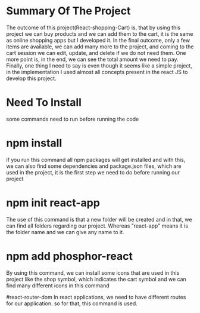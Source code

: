 # Summary Of The Project
The outcome of this project(React-shopping-Cart) is, that by using this project we can buy products and we can add them to the cart, it is the same as online shopping apps but I developed it. In the final outcome, only a few items are available, we can add many more to the project, and coming to the cart session we can edit, update, and delete if we do not need them. One more point  is, in the end, we can see the total amount we need to pay. Finally, one thing I need to say is even though it seems like a simple project, in the implementation I used almost all concepts present in the react JS to develop this project.


# Need To Install
some commands need to run before running the code

# npm install
if you run this command all npm packages will get installed and with this, we can also find some dependencies and package.json files, which are used in the project, it is the first step we need to do before running our project

# npm init react-app
The use of this command is that a new folder will be created and in that, we can find all folders regarding our project. Whereas "react-app" means it is the folder name and we can give any name to it.

# npm add phosphor-react
By using this command, we can install some icons that are used in this project like the shop symbol, which indicates the cart symbol and we can find many different icons in this command

#react-router-dom
In react applications, we need to have different routes for our application. so for that, this command is used.
